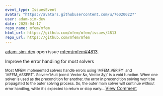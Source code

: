 ```yaml
---
event_type: IssuesEvent
avatar: "https://avatars.githubusercontent.com/u/76020022?"
user: adam-sim-dev
date: 2025-04-17
repo_name: mfem/mfem
html_url: https://github.com/mfem/mfem/issues/4813
repo_url: https://github.com/mfem/mfem
---
```


<a href='https://github.com/adam-sim-dev' target='_blank'>adam-sim-dev</a> open issue <a href='https://github.com/mfem/mfem/issues/4813' target='_blank'>mfem/mfem#4813</a>.

<p>Improve the error handling for most solvers</p><small>Most MFEM implemented solvers handle errors using `MFEM_VERIFY` and `MFEM_ASSERT`. Solver::`Mult (const Vector &x, Vector &y)` is a void function. When one solver is used as the precondition for another, the error in precondition solving won't be propagated to the outer solving process. So, the outer main solver will continue without error handling, while it's expected to return or stop early....</small><a href='https://github.com/mfem/mfem/issues/4813' target='_blank'>View Comment</a>